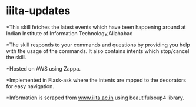 # iiita-updates

*This skill fetches the latest events which have been happening around at Indian Institute of Information Technology,Allahabad

*The skill responds to your commands and questions by providing you help with the usage of the commands. It also contains intents which stop/cancel the skill.

*Hosted on AWS using Zappa.

*Implemented in Flask-ask where the intents are mpped to the decorators for easy navigation.

*Information is scraped from www.iiita.ac.in using beautifulsoup4 library.


